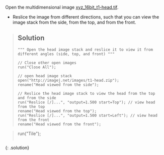 Open the multidimensional image [xyz_16bit_t1-head.tif](https://github.com/NEUBIAS/training-resources/raw/master/image_data/xyz_16bit_t1-head.tif).
- Reslice the image from different directions, such that you can view the image stack from the side, from the top, and from the front.

> ## Solution
> ```
>""" Open the head image stack and reslice it to view it from different angles (side, top, and front) """
>
>// Close other open images
>run("Close All");
>
>// open head image stack
>open("http://imagej.net/images/t1-head.zip");
>rename("Head viewed from the side");
>
>// Reslice the head image stack to view the head from the top and from the side
>run("Reslice [/]...", "output=1.500 start=Top"); // view head from the top
>rename("Head viewed from the top");
>run("Reslice [/]...", "output=1.500 start=Left"); // view head from the front
>rename("Head viewed from the front");

>run("Tile");
> ```
{: .solution}
